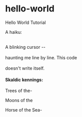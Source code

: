 # hello-world
Hello World Tutorial

A haiku:

<br> A blinking cursor --</br>
<br> haunting me line by line. This code </br>
<br> doesn't write itself.</br>

<h4>Skaldic kennings:</h4>
<p>Trees of the-</p>
  <p>Moons of the</p>
  <p>Horse of the Sea-</p>
